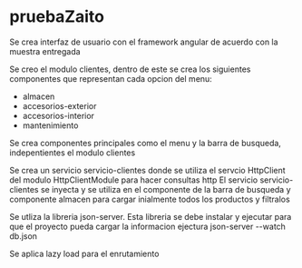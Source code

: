 # pruebaZaito

Se crea interfaz de usuario con el framework angular de acuerdo con la muestra entregada

Se creo el modulo clientes, dentro de este se crea los siguientes componentes que representan cada opcion del menu:
- almacen
- accesorios-exterior
- accesorios-interior
- mantenimiento

Se crea componentes principales como el menu y la barra de busqueda, indepentientes el modulo clientes

Se crea un servicio servicio-clientes donde se utiliza el servcio HttpClient del modulo HttpClientModule para hacer consultas http
El servicio servicio-clientes se inyecta y se utiliza en el componente de la barra de busqueda y componente almacen para cargar inialmente todos los productos y filtralos

Se utliza la libreria json-server. Esta libreria se debe instalar y ejecutar para que el proyecto pueda cargar la informacion
ejectura json-server --watch db.json

Se aplica lazy load para el enrutamiento 
